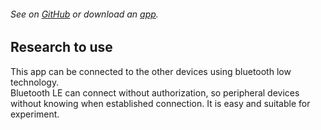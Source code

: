 ###### See on [GitHub](https://github.com/YutoMizutani/AppInfoFiles/blob/master/OperantChamberApp/docs/research.md) or download an [app](https://itunes.apple.com/jp/app/operantchamberapp/id1250835517).

## Research to use
This app can be connected to the other devices using bluetooth low technology.<br>
Bluetooth LE can connect without authorization, so peripheral devices without knowing when established connection. It is easy and suitable for experiment.

<br>